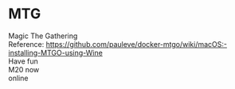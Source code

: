 # MTG
Magic The Gathering  
Reference: https://github.com/pauleve/docker-mtgo/wiki/macOS:-installing-MTGO-using-Wine  
Have fun  
M20 now  
online
